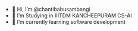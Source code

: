 - 👋 Hi, I’m @chantibabusambangi
- 👀 I’m Studying in IIITDM KANCHEEPURAM CS-AI
- 🌱 I’m currently learning software development

<!---
chantibabusambangi/chantibabusambangi is a ✨ special ✨ repository because its `README.md` (this file) appears on your GitHub profile.
You can click the Preview link to take a look at your changes.
--->
